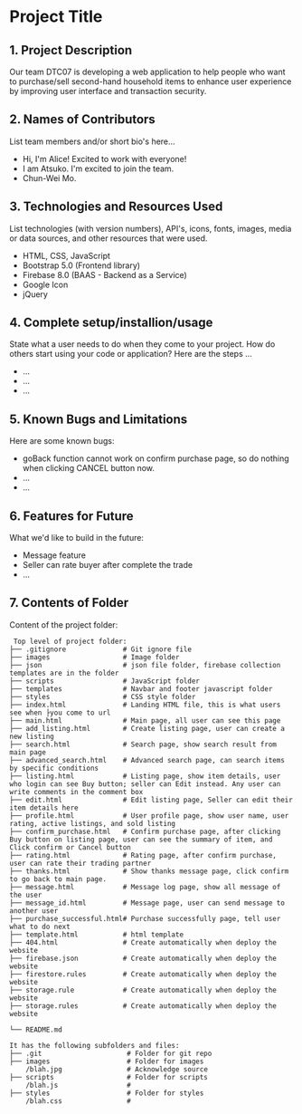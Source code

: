 # Project Title

## 1. Project Description
Our team DTC07 is developing a web application to help people who want to purchase/sell second-hand household items to enhance user experience by improving user interface and transaction security.

## 2. Names of Contributors
List team members and/or short bio's here... 
* Hi, I'm Alice! Excited to work with everyone!
* I am Atsuko. I'm excited to join the team.
* Chun-Wei Mo.
	
## 3. Technologies and Resources Used
List technologies (with version numbers), API's, icons, fonts, images, media or data sources, and other resources that were used.
* HTML, CSS, JavaScript
* Bootstrap 5.0 (Frontend library)
* Firebase 8.0 (BAAS - Backend as a Service)
* Google Icon
* jQuery

## 4. Complete setup/installion/usage
State what a user needs to do when they come to your project.  How do others start using your code or application?
Here are the steps ...
* ...
* ...
* ...

## 5. Known Bugs and Limitations
Here are some known bugs:
* goBack function cannot work on confirm purchase page, so do nothing when clicking CANCEL button now.
* ...
* ...

## 6. Features for Future
What we'd like to build in the future:
* Message feature
* Seller can rate buyer after complete the trade
* ...
	
## 7. Contents of Folder
Content of the project folder:

```
 Top level of project folder: 
├── .gitignore              # Git ignore file
├── images                  # Image folder
├── json                    # json file folder, firebase collection templates are in the folder
├── scripts                 # JavaScript folder
├── templates               # Navbar and footer javascript folder
├── styles                  # CSS style folder
├── index.html              # Landing HTML file, this is what users see when ├you come to url
├── main.html               # Main page, all user can see this page
├── add_listing.html        # Create listing page, user can create a new listing 
├── search.html             # Search page, show search result from main page
├── advanced_search.html    # Advanced search page, can search items by specific conditions
├── listing.html            # Listing page, show item details, user who login can see Buy button; seller can Edit instead. Any user can write comments in the comment box
├── edit.html               # Edit listing page, Seller can edit their item details here
├── profile.html            # User profile page, show user name, user rating, active listings, and sold listing
├── confirm_purchase.html   # Confirm purchase page, after clicking Buy button on listing page, user can see the summary of item, and Click confirm or Cancel button
├── rating.html             # Rating page, after confirm purchase, user can rate their trading partner
├── thanks.html             # Show thanks message page, click confirm to go back to main page.
├── message.html            # Message log page, show all message of the user
├── message_id.html         # Message page, user can send message to another user
├── purchase_successful.html# Purchase successfully page, tell user what to do next
├── template.html           # html template
├── 404.html                # Create automatically when deploy the website
├── firebase.json           # Create automatically when deploy the website
├── firestore.rules         # Create automatically when deploy the website
├── storage.rule            # Create automatically when deploy the website
├── storage.rules           # Create automatically when deploy the website

└── README.md

It has the following subfolders and files:
├── .git                     # Folder for git repo
├── images                   # Folder for images
    /blah.jpg                # Acknowledge source
├── scripts                  # Folder for scripts
    /blah.js                 # 
├── styles                   # Folder for styles
    /blah.css                # 



```


